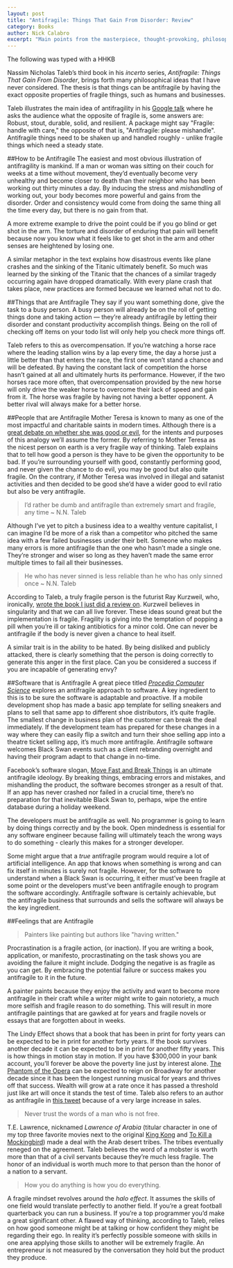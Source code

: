 ```yaml
---
layout: post
title: "Antifragile: Things That Gain From Disorder: Review"
category: Books
author: Nick Calabro
excerpt: "Main points from the masterpiece, thought-provoking, philosophy book"
---
```


<meta name="twitter:card" content="summary" />
<meta name="twitter:site" content="@NickCalabs" />
<meta name="twitter:title" content="{{ page.title }}" />
<meta name="twitter:description" content="Nick Calabro's Blog" />

<div class="message">The following was typed with a HHKB</div>

Nassim Nicholas Taleb’s third book in his *incerto* series, *Antifragile: Things That Gain From Disorder*, brings forth many philosophical ideas that I have never considered. The thesis is that things can be antifragile by having the exact opposite properties of fragile things, such as humans and businesses.

Taleb illustrates the main idea of antifragility in his [Google talk](https://www.youtube.com/watch?v=S3REdLZ8Xis&t=1496s) where he asks the audience what the opposite of fragile is, some answers are: Robust, stout, durable, solid, and resilient. A package might say "Fragile: handle with care," the opposite of that is, "Antifragile: please mishandle". Antifragile things need to be shaken up and handled roughly - unlike fragile things which need a steady state.

##How to be Antifragile
The easiest and most obvious illustration of antifragility is mankind. If a man or woman was sitting on their couch for weeks at a time without movement, they’d eventually become very unhealthy and become closer to death than their neighbor who has been working out thirty minutes a day. By inducing the stress and *mishandling* of working out, your body becomes more powerful and gains from the disorder. Order and consistency would come from doing the same thing all the time every day, but there is no gain from that. 

A more extreme example to drive the point could be if you go blind or get shot in the arm. The torture and disorder of enduring that pain will benefit because now you know what it feels like to get shot in the arm and other senses are heightened by losing one. 

A similar metaphor in the text explains how disastrous events like plane crashes and the sinking of the Titanic ultimately benefit. So much was learned by the sinking of the Titanic that the chances of a similar tragedy occurring again have dropped dramatically. With every plane crash that takes place, new practices are formed because we learned what not to do. 

##Things that are Antifragile
They say if you want something done, give the task to a busy person. A busy person will already be on the roll of getting things done and taking action — they’re already antifragile by letting their disorder and constant productivity accomplish things. Being on the roll of checking off items on your todo list will only help you check more things off. 

Taleb refers to this as overcompensation. If you’re watching a horse race where the leading stallion wins by a lap every time, the day a horse just a little better than that enters the race, the first one won’t stand a chance and will be defeated. By having the constant lack of competition the horse hasn’t gained at all and ultimately hurts its performance. However, if the two horses race more often, that overcompensation provided by the new horse will only drive the weaker horse to overcome their lack of speed and gain from it. The horse was fragile by having not having a better opponent. A better rival will always make for a better horse. 

##People that are Antifragile
Mother Teresa is known to many as one of the most impactful and charitable saints in modern times. Although there is a [great debate on whether she was good or evil](https://www.youtube.com/watch?v=65JxnUW7Wk4), for the intents and purposes of this analogy we’ll assume the former. By referring to Mother Teresa as the nicest person on earth is a very fragile way of thinking. Taleb explains that to tell how good a person is they have to be given the opportunity to be bad. If you’re surrounding yourself with good, constantly performing good, and never given the chance to do evil, you may be good but also quite fragile. On the contrary, if Mother Teresa was involved in illegal and satanist activities and then decided to be good she’d have a wider good to evil ratio but also be very antifragile.

>I’d rather be dumb and antifragile than extremely smart and fragile, any time ~ N.N. Taleb

Although I’ve yet to pitch a business idea to a wealthy venture capitalist, I can imagine I’d be more of a risk than a competitor who pitched the same idea with a few failed businesses under their belt. Someone who makes many errors is more antifragile than the one who hasn’t made a single one. They’re stronger and wiser so long as they haven’t made the same error multiple times to fail all their businesses. 

>He who has never sinned is less reliable than he who has only sinned once ~ N.N. Taleb

According to Taleb, a truly fragile person is the futurist Ray Kurzweil, who, ironically, [wrote the book I just did a review on](http://nickcalabro.com/How-to-Create-a-Mind). Kurzweil believes in singularity and that we can all live forever. These ideas sound great but the implementation is fragile. Fragility is giving into the temptation of popping a pill when you’re ill or taking antibiotics for a minor cold. One can never be antifragile if the body is never given a chance to heal itself.

A similar trait is in the ability to be hated. By being disliked and publicly attacked, there is clearly something that the person is doing correctly to generate this anger in the first place. Can you be considered a success if you are incapable of generating envy?

##Software that is Antifragile
A great piece titled [*Procedia Computer Science*](http://www.sciencedirect.com/science/article/pii/S1877050916302290) explores an antifragile approach to software. A key ingredient to this is to be sure the software is adaptable and proactive. If a mobile development shop has made a basic app template for selling sneakers and plans to sell that same app to different shoe distributors, it’s quite fragile. The smallest change in business plan of the customer can break the deal immediately. If the development team has prepared for these changes in a way where they can easily flip a switch and turn their shoe selling app into a theatre ticket selling app, it’s much more antifragile. Antifragile software welcomes Black Swan events such as a client rebranding overnight and having their program adapt to that change in no-time. 

Facebook’s software slogan, [Move Fast and Break Things](http://mashable.com/2014/04/30/facebooks-new-mantra-move-fast-with-stability/#bClteE9VcPqT) is an ultimate antifragile ideology. By breaking things, embracing errors and mistakes, and mishandling the product, the software becomes stronger as a result of that. If an app has never crashed nor failed in a crucial time, there’s no preparation for that inevitable Black Swan to, perhaps, wipe the entire database during a holiday weekend. 

The developers must be antifragile as well. No programmer is going to learn by doing things correctly and by the book. Open mindedness is essential for any software engineer because failing will ultimately teach the wrong ways to do something - clearly this makes for a stronger developer. 

Some might argue that a *true* antifragile program would require a lot of artificial intelligence. An app that knows when something is wrong and can fix itself in minutes is surely not fragile. However, for the software to understand when a Black Swan is occurring, it either must’ve been fragile at some point or the developers must’ve been antifragile enough to program the software accordingly. Antifragile software is certainly achievable, but the antifragile business that surrounds and sells the software will always be the key ingredient. 

##Feelings that are Antifragile
>Painters like painting but authors like "having written."

Procrastination is a fragile action, (or inaction). If you are writing a book, application, or manifesto, procrastinating on the task shows you are avoiding the failure it might include. Dodging the negative is as fragile as you can get. By embracing the potential failure or success makes you antifragile to it in the future.

A painter paints because they enjoy the activity and want to become more antifragile in their craft while a writer might write to gain notoriety, a much more selfish and fragile reason to do something. This will result in more antifragile paintings that are gawked at for years and fragile novels or essays that are forgotten about in weeks. 

The Lindy Effect shows that a book that has been in print for forty years can be expected to be in print for another forty years. If the book survives another decade it can be expected to be in print for another fifty years. This is how things in motion stay in motion. If you have $300,000 in your bank account, you’ll forever be above the poverty line just by interest alone. [The Phantom of the Opera](http://www.thephantomoftheopera.com/) can be expected to reign on Broadway for another decade since it has been the longest running musical for years and thrives off that success. Wealth will grow at a rate once it has passed a threshold just like art will once it stands the test of time. Taleb also refers to an author as antifragile in [this tweet](https://twitter.com/nntaleb/status/827498975829831681) because of a very large increase in sales. 

>Never trust the words of a man who is not free.

T.E. Lawrence, nicknamed *Lawrence of Arabia* (titular character in one of my top three favorite movies next to the original [King Kong](http://www.imdb.com/title/tt0024216/) and [To Kill a Mockingbird](http://www.imdb.com/title/tt0056592/)) made a deal with the Arab desert tribes. The tribes eventually reneged on the agreement. Taleb believes the word of a mobster is worth more than that of a civil servants because they’re much less fragile. The honor of an individual is worth much more to that person than the honor of a nation to a servant. 

>How you do anything is how you do everything.

A fragile mindset revolves around the *halo effect*. It assumes the skills of one field would translate perfectly to another field. If you’re a great football quarterback you can run a business. If you’re a top programmer you’d make a great significant other. A flawed way of thinking, according to Taleb, relies on how good someone might be at talking or how confident they might be regarding their ego. In reality it’s perfectly possible someone with skills in one area applying those skills to another will be extremely fragile. An entrepreneur is not measured by the conversation they hold but the product they produce. 